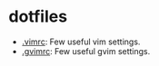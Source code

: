 # dotfiles
- [.vimrc](.vimrc): Few useful vim settings.
- [.gvimrc](.gvimrc): Few useful gvim settings.
